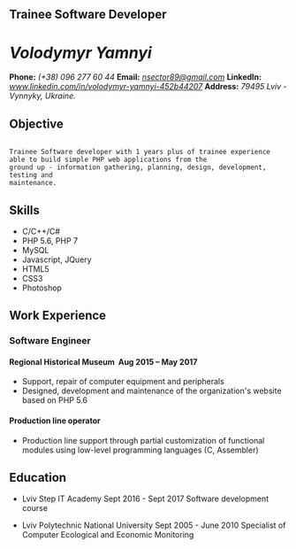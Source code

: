 ## Trainee Software Developer

# *Volodymyr Yamnyi*


**Phone:** *(+38) 096 277 60 44*
**Email:** *nsector89@gmail.com*
**LinkedIn:** *www.linkedin.com/in/volodymyr-yamnyi-452b44207*
**Address:** *79495 Lviv - Vynnyky, Ukraine.*

## Objective

```

Trainee Software developer with 1 years plus of trainee experience able to build simple PHP web applications from the
ground up - information gathering, planning, design, development, testing and
maintenance.
```
## Skills


* C/C++/C#
* PHP 5.6, PHP 7 
* MySQL
* Javascript, JQuery
* HTML5
* CSS3 
* Photoshop

## Work Experience

### Software Engineer

#### Regional Historical Museum ­ Aug 2015 – May 2017


* Support, repair of computer equipment and peripherals
 * Designed, development and maintenance of the organization's website based on PHP 5.6

#### Production line operator


* Production line support through partial customization 
of functional modules using low-level programming languages (C, Assembler)

## Education

* Lviv Step IT Academy Sept 2016 - Sept 2017
Software development course

* Lviv Polytechnic National University Sept 2005 - June 2010
Specialist of Computer Ecological and Economic Monitoring


